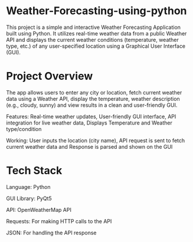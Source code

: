 # Weather-Forecasting-using-python
This project is a simple and interactive Weather Forecasting Application built using Python. It utilizes real-time weather data from a public Weather API and displays the current weather conditions (temperature, weather type, etc.) of any user-specified location using a Graphical User Interface (GUI).

# Project Overview
The app allows users to enter any city or location, fetch current weather data using a Weather API, display the temperature, weather description (e.g., cloudy, sunny) and view results in a clean and user-friendly GUI.

 Features:
Real-time weather updates,
User-friendly GUI interface,
API integration for live weather data,
Displays Temperature and Weather type/condition

Working: User inputs the location (city name), API request is sent to fetch current weather data and Response is parsed and shown on the GUI

# Tech Stack
Language: Python

GUI Library: PyQt5

API: OpenWeatherMap API 

Requests: For making HTTP calls to the API

JSON: For handling the API response
